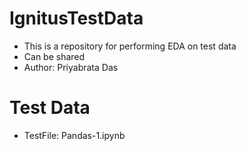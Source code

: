 # IgnitusTestData

 - This is a repository for performing EDA on test data
 - Can be shared
 - Author: Priyabrata Das
 
# Test Data
- TestFile: Pandas-1.ipynb
